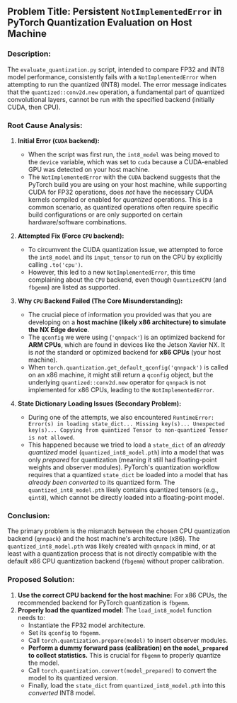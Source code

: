 ## Problem Title: Persistent `NotImplementedError` in PyTorch Quantization Evaluation on Host Machine

### Description:
The `evaluate_quantization.py` script, intended to compare FP32 and INT8 model performance, consistently fails with a `NotImplementedError` when attempting to run the quantized (INT8) model. The error message indicates that the `quantized::conv2d.new` operation, a fundamental part of quantized convolutional layers, cannot be run with the specified backend (initially CUDA, then CPU).

### Root Cause Analysis:

1.  **Initial Error (`CUDA` backend):**
    *   When the script was first run, the `int8_model` was being moved to the `device` variable, which was set to `cuda` because a CUDA-enabled GPU was detected on your host machine.
    *   The `NotImplementedError` with the `CUDA` backend suggests that the PyTorch build you are using on your host machine, while supporting CUDA for FP32 operations, does *not* have the necessary CUDA kernels compiled or enabled for *quantized* operations. This is a common scenario, as quantized operations often require specific build configurations or are only supported on certain hardware/software combinations.

2.  **Attempted Fix (Force `CPU` backend):**
    *   To circumvent the CUDA quantization issue, we attempted to force the `int8_model` and its `input_tensor` to run on the CPU by explicitly calling `.to('cpu')`.
    *   However, this led to a new `NotImplementedError`, this time complaining about the `CPU` backend, even though `QuantizedCPU` (and `fbgemm`) are listed as supported.

3.  **Why `CPU` Backend Failed (The Core Misunderstanding):**
    *   The crucial piece of information you provided was that you are developing on a **host machine (likely x86 architecture) to simulate the NX Edge device**.
    *   The `qconfig` we were using (`'qnnpack'`) is an optimized backend for **ARM CPUs**, which are found in devices like the Jetson Xavier NX. It is *not* the standard or optimized backend for **x86 CPUs** (your host machine).
    *   When `torch.quantization.get_default_qconfig('qnnpack')` is called on an x86 machine, it might still return a `qconfig` object, but the underlying `quantized::conv2d.new` operator for `qnnpack` is not implemented for x86 CPUs, leading to the `NotImplementedError`.

4.  **State Dictionary Loading Issues (Secondary Problem):**
    *   During one of the attempts, we also encountered `RuntimeError: Error(s) in loading state_dict... Missing key(s)... Unexpected key(s)... Copying from quantized Tensor to non-quantized Tensor is not allowed`.
    *   This happened because we tried to load a `state_dict` of an *already quantized* model (`quantized_int8_model.pth`) into a model that was only *prepared* for quantization (meaning it still had floating-point weights and observer modules). PyTorch's quantization workflow requires that a quantized `state_dict` be loaded into a model that has *already been converted* to its quantized form. The `quantized_int8_model.pth` likely contains quantized tensors (e.g., `qint8`), which cannot be directly loaded into a floating-point model.

### Conclusion:
The primary problem is the mismatch between the chosen CPU quantization backend (`qnnpack`) and the host machine's architecture (x86). The `quantized_int8_model.pth` was likely created with `qnnpack` in mind, or at least with a quantization process that is not directly compatible with the default x86 CPU quantization backend (`fbgemm`) without proper calibration.

### Proposed Solution:
1.  **Use the correct CPU backend for the host machine:** For x86 CPUs, the recommended backend for PyTorch quantization is `fbgemm`.
2.  **Properly load the quantized model:** The `load_int8_model` function needs to:
    *   Instantiate the FP32 model architecture.
    *   Set its `qconfig` to `fbgemm`.
    *   Call `torch.quantization.prepare(model)` to insert observer modules.
    *   **Perform a dummy forward pass (calibration) on the `model_prepared` to collect statistics.** This is crucial for `fbgemm` to properly quantize the model.
    *   Call `torch.quantization.convert(model_prepared)` to convert the model to its quantized version.
    *   Finally, load the `state_dict` from `quantized_int8_model.pth` into this *converted* INT8 model.